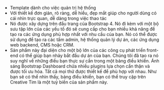 ﻿- Template dành cho việc quản trị hệ thống
- Với thiết kế đơn giản, rõ ràng, dễ hiểu, đẹp mắt giúp cho người dùng có cái nhìn trực quan, dễ dàng trong việc thao tác
- Nó được xây dựng trên đầu trang của Bootstrap 4. Nó đi kèm với một bộ sưu tập lớn của các yếu tố đó sẽ cung cấp cho bạn nhiều khả năng để tạo ra các ứng dụng phù hợp nhất với nhu cầu của bạn. Nó có thể được sử dụng để tạo ra các tấm admin, hệ thống quản lý dự án, các ứng dụng web backend, CMS hoặc CRM.
- Sản phẩm này đại diện cho một bộ lớn của các công cụ phát triển front-end có thể giúp bạn nhảy bắt đầu dự án của bạn. Chúng tôi đã tạo ra nó suy nghĩ về những điều bạn thực sự cần trong một bảng điều khiển. Ánh sáng Bootstrap Dashboard chứa nhiều plugins lựa chọn cẩn thận và được tối ưu hóa. Tất cả mọi thứ được thiết kế để phù hợp với nhau. Như bạn sẽ có thể nhìn thấy, bảng điều khiển, bạn có thể truy cập trên Creative Tim là một tuỳ biến của sản phẩm này.


